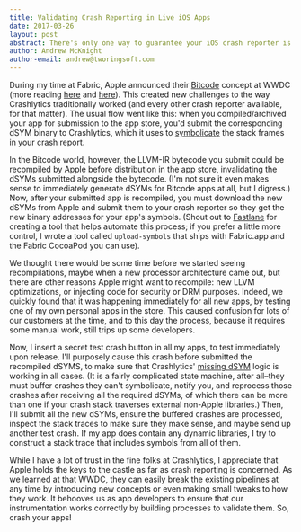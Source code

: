 ```yaml
---
title: Validating Crash Reporting in Live iOS Apps
date: 2017-03-26
layout: post
abstract: There's only one way to guarantee your iOS crash reporter is working&#58; purposefully crash your app in production.
author: Andrew McKnight
author-email: andrew@tworingsoft.com
---
```


During my time at Fabric, Apple announced their [Bitcode](https://developer.apple.com/library/content/documentation/IDEs/Conceptual/AppDistributionGuide/AppThinning/AppThinning.html#//apple_ref/doc/uid/TP40012582-CH35-SW2) concept at WWDC (more reading [here](https://lowlevelbits.org/bitcode-demystified/) and [here](https://www.infoq.com/articles/ios-9-bitcode)). This created new challenges to the way Crashlytics traditionally worked (and every other crash reporter available, for that matter). The usual flow went like this: when you compiled/archived your app for submission to the app store, you'd submit the corresponding dSYM binary to Crashlytics, which it uses to [symbolicate](https://fabric.io/blog/2016/09/08/how-crashlytics-symbolicates-1000-crashes-every-second/) the stack frames in your crash report. 

In the Bitcode world, however, the LLVM-IR bytecode you submit could be recompiled by Apple before distribution in the app store, invalidating the dSYMs submitted alongside the bytecode. (I'm not sure it even makes sense to immediately generate dSYMs for Bitcode apps at all, but I digress.) Now, after your submitted app is recompiled, you must download the new dSYMs from Apple and submit them to your crash reporter so they get the new binary addresses for your app's symbols. (Shout out to [Fastlane](https://krausefx.com/blog/download-dsym-symbolication-files-from-itunes-connect-for-bitcode-ios-apps) for creating a tool that helps automate this process; if you prefer a little more control, I wrote a tool called `upload-symbols` that ships with Fabric.app and the Fabric CocoaPod you can use).

We thought there would be some time before we started seeing recompilations, maybe when a new processor architecture came out, but there are other reasons Apple might want to recompile: new LLVM optimizations, or injecting code for security or DRM purposes. Indeed, we quickly found that it was happening immediately for all new apps, by testing one of my own personal apps in the store. This caused confusion for lots of our customers at the time, and to this day the process, because it requires some manual work, still trips up some developers.

Now, I insert a secret test crash button in all my apps, to test immediately upon release. I'll purposely cause this crash before submitted the recompiled dSYMS, to make sure that Crashlytics' [missing dSYM](https://docs.fabric.io/apple/crashlytics/missing-dsyms.html) logic is working in all cases. (It is a fairly complicated state machine, after all–they must buffer crashes they can't symbolicate, notify you, and reprocess those crashes after receiving all the required dSYMs, of which there can be more than one if your crash stack traverses external non-Apple libraries.) Then, I'll submit all the new dSYMs, ensure the buffered crashes are processed, inspect the stack traces to make sure they make sense, and maybe send up another test crash. If my app does contain any dynamic libraries, I try to construct a stack trace that includes symbols from all of them.

While I have a lot of trust in the fine folks at Crashlytics, I appreciate that Apple holds the keys to the castle as far as crash reporting is concerned. As we learned at that WWDC, they can easily break the existing pipelines at any time by introducing new concepts or even making small tweaks to how they work. It behooves us as app developers to ensure that our instrumentation works correctly by building processes to validate them. So, crash your apps!